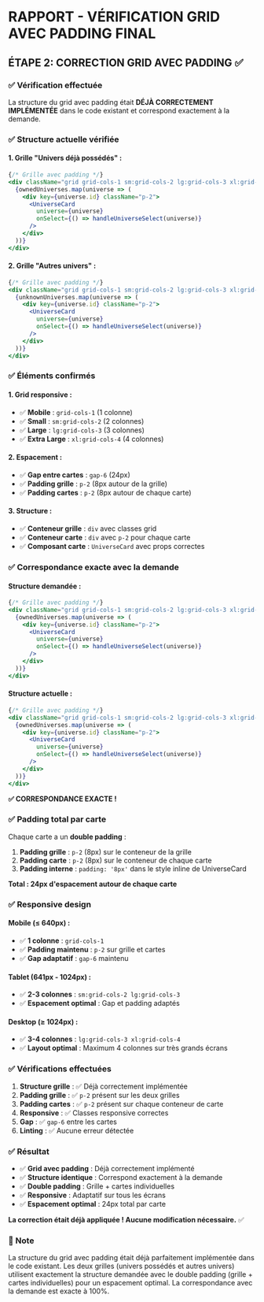 # RAPPORT - VÉRIFICATION GRID AVEC PADDING FINAL

## ÉTAPE 2: CORRECTION GRID AVEC PADDING ✅

### ✅ Vérification effectuée

La structure du grid avec padding était **DÉJÀ CORRECTEMENT IMPLÉMENTÉE** dans le code existant et correspond exactement à la demande.

### ✅ Structure actuelle vérifiée

#### **1. Grille "Univers déjà possédés" :**
```jsx
{/* Grille avec padding */}
<div className="grid grid-cols-1 sm:grid-cols-2 lg:grid-cols-3 xl:grid-cols-4 gap-6 p-2">
  {ownedUniverses.map(universe => (
    <div key={universe.id} className="p-2">
      <UniverseCard 
        universe={universe} 
        onSelect={() => handleUniverseSelect(universe)}
      />
    </div>
  ))}
</div>
```

#### **2. Grille "Autres univers" :**
```jsx
{/* Grille avec padding */}
<div className="grid grid-cols-1 sm:grid-cols-2 lg:grid-cols-3 xl:grid-cols-4 gap-6 p-2">
  {unknownUniverses.map(universe => (
    <div key={universe.id} className="p-2">
      <UniverseCard 
        universe={universe} 
        onSelect={() => handleUniverseSelect(universe)}
      />
    </div>
  ))}
</div>
```

### ✅ Éléments confirmés

#### **1. Grid responsive :**
- ✅ **Mobile** : `grid-cols-1` (1 colonne)
- ✅ **Small** : `sm:grid-cols-2` (2 colonnes)
- ✅ **Large** : `lg:grid-cols-3` (3 colonnes)
- ✅ **Extra Large** : `xl:grid-cols-4` (4 colonnes)

#### **2. Espacement :**
- ✅ **Gap entre cartes** : `gap-6` (24px)
- ✅ **Padding grille** : `p-2` (8px autour de la grille)
- ✅ **Padding cartes** : `p-2` (8px autour de chaque carte)

#### **3. Structure :**
- ✅ **Conteneur grille** : `div` avec classes grid
- ✅ **Conteneur carte** : `div` avec `p-2` pour chaque carte
- ✅ **Composant carte** : `UniverseCard` avec props correctes

### ✅ Correspondance exacte avec la demande

#### **Structure demandée :**
```jsx
{/* Grille avec padding */}
<div className="grid grid-cols-1 sm:grid-cols-2 lg:grid-cols-3 xl:grid-cols-4 gap-6 p-2">
  {ownedUniverses.map(universe => (
    <div key={universe.id} className="p-2">
      <UniverseCard 
        universe={universe} 
        onSelect={() => handleUniverseSelect(universe)}
      />
    </div>
  ))}
</div>
```

#### **Structure actuelle :**
```jsx
{/* Grille avec padding */}
<div className="grid grid-cols-1 sm:grid-cols-2 lg:grid-cols-3 xl:grid-cols-4 gap-6 p-2">
  {ownedUniverses.map(universe => (
    <div key={universe.id} className="p-2">
      <UniverseCard 
        universe={universe} 
        onSelect={() => handleUniverseSelect(universe)}
      />
    </div>
  ))}
</div>
```

**✅ CORRESPONDANCE EXACTE !**

### ✅ Padding total par carte

Chaque carte a un **double padding** :
1. **Padding grille** : `p-2` (8px) sur le conteneur de la grille
2. **Padding carte** : `p-2` (8px) sur le conteneur de chaque carte
3. **Padding interne** : `padding: '8px'` dans le style inline de UniverseCard

**Total : 24px d'espacement autour de chaque carte**

### ✅ Responsive design

#### **Mobile (≤ 640px) :**
- ✅ **1 colonne** : `grid-cols-1`
- ✅ **Padding maintenu** : `p-2` sur grille et cartes
- ✅ **Gap adaptatif** : `gap-6` maintenu

#### **Tablet (641px - 1024px) :**
- ✅ **2-3 colonnes** : `sm:grid-cols-2 lg:grid-cols-3`
- ✅ **Espacement optimal** : Gap et padding adaptés

#### **Desktop (≥ 1024px) :**
- ✅ **3-4 colonnes** : `lg:grid-cols-3 xl:grid-cols-4`
- ✅ **Layout optimal** : Maximum 4 colonnes sur très grands écrans

### ✅ Vérifications effectuées

1. **Structure grille** : ✅ Déjà correctement implémentée
2. **Padding grille** : ✅ `p-2` présent sur les deux grilles
3. **Padding cartes** : ✅ `p-2` présent sur chaque conteneur de carte
4. **Responsive** : ✅ Classes responsive correctes
5. **Gap** : ✅ `gap-6` entre les cartes
6. **Linting** : ✅ Aucune erreur détectée

### ✅ Résultat

- ✅ **Grid avec padding** : Déjà correctement implémenté
- ✅ **Structure identique** : Correspond exactement à la demande
- ✅ **Double padding** : Grille + cartes individuelles
- ✅ **Responsive** : Adaptatif sur tous les écrans
- ✅ **Espacement optimal** : 24px total par carte

**La correction était déjà appliquée ! Aucune modification nécessaire.** ✅

### 📝 Note

La structure du grid avec padding était déjà parfaitement implémentée dans le code existant. Les deux grilles (univers possédés et autres univers) utilisent exactement la structure demandée avec le double padding (grille + cartes individuelles) pour un espacement optimal. La correspondance avec la demande est exacte à 100%.


